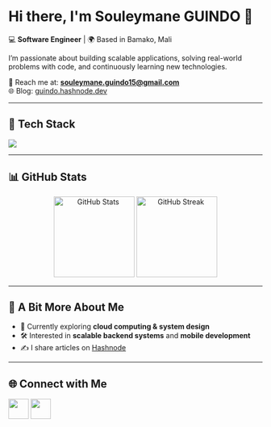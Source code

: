# Hi there, I'm Souleymane GUINDO 👋

💻 **Software Engineer** | 🌍 Based in Bamako, Mali  

I’m passionate about building scalable applications, solving real-world problems with code, and continuously learning new technologies.  

📧 Reach me at: **[souleymane.guindo15@gmail.com](mailto:souleymane.guindo15@gmail.com)**  
🌐 Blog: [guindo.hashnode.dev](https://guindo.hashnode.dev)  

---

## 🚀 Tech Stack

<p align="left">
  <img src="https://skillicons.dev/icons?i=python,java,php,dart,javascript,bootstrap,flutter,nodejs,django,laravel,postgresql,mysql,kubernetes,redis,react,kafka&perline=8" />
</p>

---

## 📊 GitHub Stats

<p align="center">
  <img src="https://github-readme-stats.vercel.app/api?username=GUIND0&show_icons=true&theme=tokyonight&hide_border=true" alt="GitHub Stats" height="160" />
  <img src="https://github-readme-streak-stats.herokuapp.com/?user=GUIND0&theme=tokyonight&hide_border=true" alt="GitHub Streak" height="160" />
</p>

---

## 🌱 A Bit More About Me
- 🔭 Currently exploring **cloud computing & system design**  
- 🛠️ Interested in **scalable backend systems** and **mobile development**  
- ✍️ I share articles on [Hashnode](https://guindo.hashnode.dev)  

---

## 🌐 Connect with Me

<p align="left">
  <a href="https://github.com/GUIND0" target="_blank"><img src="https://skillicons.dev/icons?i=github" height="40" /></a>
  <a href="https://guindo.hashnode.dev" target="_blank"><img src="https://skillicons.dev/icons?i=devto" height="40" /></a>
</p>
